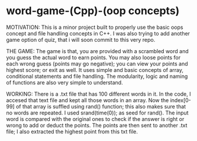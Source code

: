 # word-game-(Cpp)-(oop concepts)
MOTIVATION:  This is a minor project built to properly use the basic oops concept and file handling concepts in C++. I was also trying to add another game option of quiz, that i will soon commit to this very repo.

THE GAME:  The game is that, you are provided with a scrambled word and you guess the actual word to earn points. You may also loose points for each wrong guess (points may go negative); you can view your points and highest score; or exit as well. It uses simple and basic concepts of array, conditional statements and file handling. The modularity, logic and naming of functions are also very simple to understand. 

WORKING:  There is a .txt file that has 100 different words in it. In the code, I accesed that text file and kept all those words in an array. Now the index[0-99] of that array is suffled using rand() function; this also makes sure that no words are repeated. I used srand(time(0)); as seed for rand(). The input word is compared with the original ones to check if the answer is right or wrong to add or deduct the points. The points are then sent to another .txt file; I also extracted the highest point from this txt file. 

